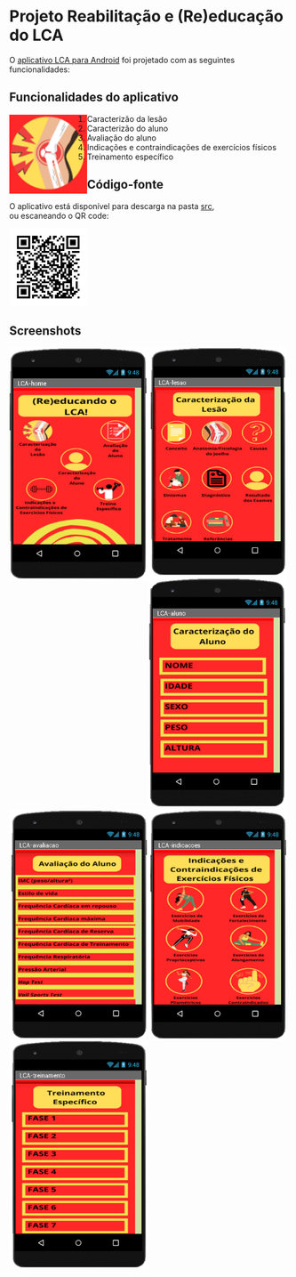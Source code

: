 # Projeto Reabilitação e (Re)educação do LCA
O [aplicativo LCA para Android](src/LCA.apk) foi projetado com as seguintes funcionalidades:

## Funcionalidades do aplicativo
<img src="images/lca-icon.png" align="left" width="140">

1. Caracterizão da lesão
2. Caracterizão do aluno
3. Avaliação do aluno
4. Indicações e contraindicações de exercícios físicos
5. Treinamento específico

## Código-fonte
O aplicativo está disponível para descarga na pasta [src](src/),  
ou escaneando o QR code:

<img src="images/lca-qr.png" width="140">

## Screenshots

<img src="images/lca-app01.png" align="left" width="250">
<img src="images/lca-app02.png" align="left" width="250">
<img src="images/lca-app03.png" width="250">

<img src="images/lca-app04.png" align="left" width="250">
<img src="images/lca-app05.png" align="left" width="250">
<img src="images/lca-app06.png" width="250"> </figure>
